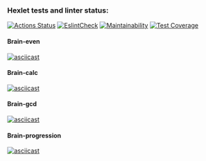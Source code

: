 ### Hexlet tests and linter status:
[![Actions Status](https://github.com/botanik-lena/frontend-project-lvl1/workflows/hexlet-check/badge.svg)](https://github.com/botanik-lena/frontend-project-lvl1/actions) [![EslintCheck](https://github.com/botanik-lena/frontend-project-lvl1/actions/workflows/workflows.yml/badge.svg)](https://github.com/botanik-lena/frontend-project-lvl1/actions/workflows/workflows.yml) [![Maintainability](https://api.codeclimate.com/v1/badges/a99a88d28ad37a79dbf6/maintainability)](https://codeclimate.com/github/codeclimate/codeclimate/maintainability) [![Test Coverage](https://api.codeclimate.com/v1/badges/a99a88d28ad37a79dbf6/test_coverage)](https://codeclimate.com/github/codeclimate/codeclimate/test_coverage)

#### Brain-even
[![asciicast](https://asciinema.org/a/Xn0I2rrS4jO3PN07bjAMpfZSU.svg)](https://asciinema.org/a/Xn0I2rrS4jO3PN07bjAMpfZSU)

#### Brain-calc
[![asciicast](https://asciinema.org/a/277JdpEnIomMdFDC3NevdP8BQ.svg)](https://asciinema.org/a/277JdpEnIomMdFDC3NevdP8BQ)

#### Brain-gcd
[![asciicast](https://asciinema.org/a/glEegfvofWwwpS25WrdvKjkMm.svg)](https://asciinema.org/a/glEegfvofWwwpS25WrdvKjkMm)

#### Brain-progression
[![asciicast](https://asciinema.org/a/iKwjHRrBceJZfc86OuPb8zhHO.svg)](https://asciinema.org/a/iKwjHRrBceJZfc86OuPb8zhHO)
